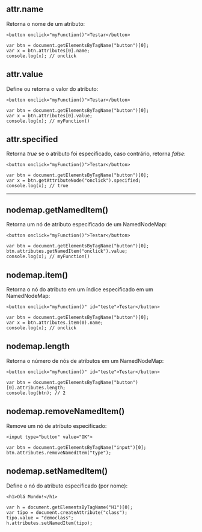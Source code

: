 ## attr.name  
Retorna o nome de um atributo:

    <button onclick="myFunction()">Testar</button>
    
    var btn = document.getElementsByTagName("button")[0];
    var x = btn.attributes[0].name; 
    console.log(x); // onclick 

## attr.value 
Define ou retorna o valor do atributo:

    <button onclick="myFunction()">Testar</button>
    
    var btn = document.getElementsByTagName("button")[0];
    var x = btn.attributes[0].value;
    console.log(x); // myFunction()

## attr.specified 
Retorna *true* se o atributo foi especificado, caso contrário, retorna *false*:

    <button onclick="myFunction()">Testar</button>
    
    var btn = document.getElementsByTagName("button")[0];
    var x = btn.getAttributeNode("onclick").specified;
    console.log(x); // true
    
---
    
## nodemap.getNamedItem()
Retorna um nó de atributo especificado de um NamedNodeMap:
    
    <button onclick="myFunction()">Testar</button>
    
    var btn = document.getElementsByTagName("button")[0];
    btn.attributes.getNamedItem("onclick").value; 
    console.log(x); // myFunction()

## nodemap.item()
Retorna o nó do atributo em um índice especificado em um NamedNodeMap:
    
    <button onclick="myFunction()" id="teste">Testar</button>

    var btn = document.getElementsByTagName("button")[0];
    var x = btn.attributes.item(0).name;  
    console.log(x); // onclick

## nodemap.length 
Retorna o número de nós de atributos em um NamedNodeMap:

    <button onclick="myFunction()" id="teste">Testar</button>

    var btn = document.getElementsByTagName("button")[0].attributes.length;
    console.log(btn); // 2

## nodemap.removeNamedItem()
Remove um nó de atributo especificado:

    <input type="button" value="OK">

    var btn = document.getElementsByTagName("input")[0]; 
    btn.attributes.removeNamedItem("type");

## nodemap.setNamedItem()
Define o nó do atributo especificado (por nome):

    <h1>Olá Mundo!</h1>
    
    var h = document.getElementsByTagName("H1")[0];
    var tipo = document.createAttribute("class");
    tipo.value = "democlass";
    h.attributes.setNamedItem(tipo);
